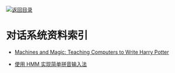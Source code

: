 [![返回目录](https://user-images.githubusercontent.com/5803001/38079637-ff0abcf0-3371-11e8-9b76-ad651620afc7.jpg)](https://github.com/wxyyxc1992/Awesome-Lists)

# 对话系统资料索引

- [Machines and Magic: Teaching Computers to Write Harry Potter](https://medium.com/@joycex99/machines-and-magic-teaching-computers-to-write-harry-potter-37839954f252#.88id49c6w)

- [使用 HMM 实现简单拼音输入法](http://sobuhu.com/ml/2013/03/07/hmm-pinyin-input-method.html)
